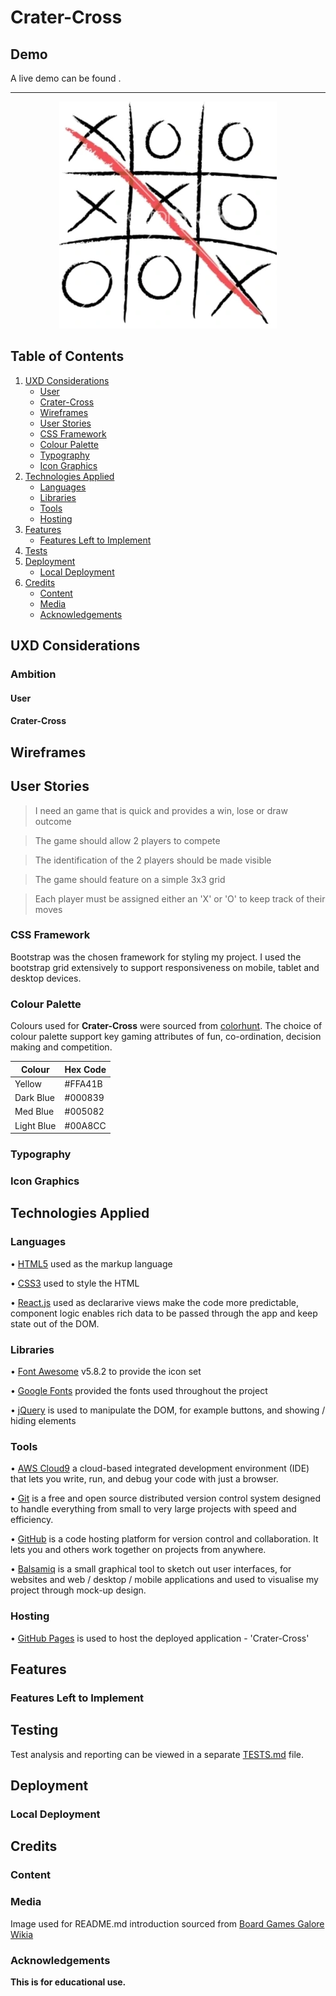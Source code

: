 # Crater-Cross


## Demo
A live demo can be found []().

***
<div align="center">
<img src="static/images/oxo1-pic.png">
</div>

## Table of Contents
1. [UXD Considerations](#uxd-considerations)
    * [User](#user)
    * [Crater-Cross](#crater-cross)
    * [Wireframes](#wireframes)
    * [User Stories](#user-stories)
    * [CSS Framework](#css-framework)
    * [Colour Palette](#colour-palette)
    * [Typography](#typography)
    * [Icon Graphics](#icon-graphics) 
2. [Technologies Applied](#technologies-applied)
    * [Languages](#languages)
    * [Libraries](#libraries)
    * [Tools](#tools)
    * [Hosting](#hosting)
3. [Features](#features)
    * [Features Left to Implement](#features-left-to-implement) 
4. [Tests](#tests)
5. [Deployment](#deployment)
    * [Local Deployment](#local-deployment)
6. [Credits](#credits)
    * [Content](#content)
    * [Media](#media)
    * [Acknowledgements](#acknowledgements)

## UXD Considerations
### Ambition

#### User

#### Crater-Cross

## Wireframes


## User Stories
> I need an game that is quick and provides a win, lose or draw outcome  

> The game should allow 2 players to compete 

> The identification of the 2 players should be made visible

> The game should feature on a simple 3x3 grid

> Each player must be assigned either an 'X' or 'O' to keep track of their moves


### CSS Framework
Bootstrap was the chosen framework for styling my project. I used the bootstrap grid extensively to support responsiveness on mobile, tablet and desktop devices.  

### Colour Palette
Colours used for **Crater-Cross** were sourced from [colorhunt](https://colorhunt.co/). The choice of colour palette support key gaming attributes of fun, co-ordination, decision making and competition. 

Colour     |  Hex Code
-----------|--------------
Yellow     | #FFA41B
Dark Blue  | #000839
Med Blue   | #005082
Light Blue | #00A8CC

### Typography

### Icon Graphics

## Technologies Applied
### Languages
•	[HTML5](https://html.spec.whatwg.org/multipage/) used as the markup language

•	[CSS3](https://www.w3.org/Style/CSS/) used to style the HTML

•	[React.js](https://reactjs.org/) used as declararive views make the code more predictable, component logic enables rich data to be passed through the app and keep state out of the DOM.


### Libraries
•	[Font Awesome](https://fontawesome.com/) v5.8.2 to provide the icon set

•	[Google Fonts](https://fonts.google.com/) provided the fonts used throughout the project

•	[jQuery](https://jquery.com/) is used to manipulate the DOM, for example buttons, and showing / hiding elements


### Tools
•	[AWS Cloud9](https://aws.amazon.com/cloud9/) a cloud-based integrated development environment (IDE) that lets you write, run, and debug your code with just a browser.

•	[Git](https://git-scm.com/) is a free and open source distributed version control system designed to handle everything from small to very large projects with speed and efficiency.

•	[GitHub](https://github.com/) is a code hosting platform for version control and collaboration. It lets you and others work together on projects from anywhere.

•	[Balsamiq](https://balsamiq.com/) is a small graphical tool to sketch out user interfaces, for websites and web / desktop / mobile applications and used to visualise my project through mock-up design.

### Hosting
•	[GitHub Pages](https://pages.github.com/) is used to host the deployed application - 'Crater-Cross'


## Features

### Features Left to Implement

## Testing
Test analysis and reporting can be viewed in a separate [TESTS.md](https://github.com/Spagettileg/Crater-Cross/blob/master/TESTS.md) file.

## Deployment

### Local Deployment

## Credits

### Content

### Media

Image used for README.md introduction sourced from [Board Games Galore Wikia](https://board-games-galore.fandom.com/wiki/Tic-tac-toe)

### Acknowledgements


**This is for educational use.** 